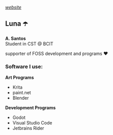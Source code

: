 *[website](https://lunaui.cc)*
## Luna ☂️
__A. Santos__ <br>
Student in CST @ BCIT<br>

supporter of FOSS development and programs ❤️

### Software I use:

__Art Programs__
- Krita
- paint.net
- Blender

__Development Programs__
- Godot
- Visual Studio Code
- Jetbrains Rider

<!---
Lunauii/Lunauii is a ✨ special ✨ repository because its `README.md` (this file) appears on your GitHub profile.
You can click the Preview link to take a look at your changes.
--->
